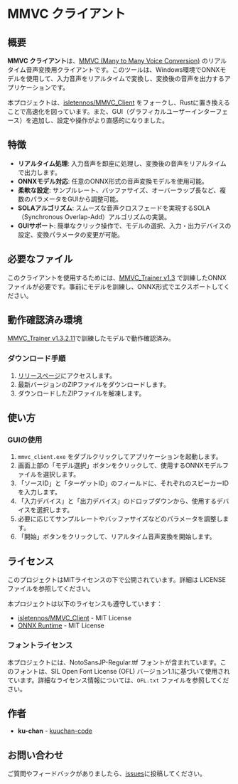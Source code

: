 # MMVC クライアント

## 概要

**MMVC クライアント**は、[MMVC (Many to Many Voice Conversion)](https://github.com/isletennos/MMVC_Trainer) のリアルタイム音声変換用クライアントです。このツールは、Windows環境でONNXモデルを使用して、入力音声をリアルタイムで変換し、変換後の音声を出力するアプリケーションです。

本プロジェクトは、[isletennos/MMVC_Client](https://github.com/isletennos/MMVC_Client) をフォークし、Rustに置き換えることで高速化を図っています。また、GUI（グラフィカルユーザーインターフェース）を追加し、設定や操作がより直感的になりました。

## 特徴

* **リアルタイム処理**: 入力音声を即座に処理し、変換後の音声をリアルタイムで出力します。
* **ONNXモデル対応**: 任意のONNX形式の音声変換モデルを使用可能。
* **柔軟な設定**: サンプルレート、バッファサイズ、オーバーラップ長など、複数のパラメータをGUIから調整可能。
* **SOLAアルゴリズム**: スムーズな音声クロスフェードを実現するSOLA（Synchronous Overlap-Add）アルゴリズムの実装。
* **GUIサポート**: 簡単なクリック操作で、モデルの選択、入力・出力デバイスの設定、変換パラメータの変更が可能。

## 必要なファイル
このクライアントを使用するためには、[MMVC_Trainer v1.3](https://github.com/isletennos/MMVC_Trainer) で訓練したONNXファイルが必要です。事前にモデルを訓練し、ONNX形式でエクスポートしてください。

## 動作確認済み環境
[MMVC_Trainer v1.3.2.11](https://github.com/isletennos/MMVC_Trainer/releases/tag/v1.3.2.11)で訓練したモデルで動作確認済み。

### ダウンロード手順

1. [リリースページ](https://github.com/kuuchan-code/MMVC_Client/releases)にアクセスします。
2. 最新バージョンのZIPファイルをダウンロードします。
3. ダウンロードしたZIPファイルを解凍します。

## 使い方

### GUIの使用

1. `mmvc_client.exe` をダブルクリックしてアプリケーションを起動します。
2. 画面上部の「モデル選択」ボタンをクリックして、使用するONNXモデルファイルを選択します。
3. 「ソースID」と「ターゲットID」のフィールドに、それぞれのスピーカーIDを入力します。
4. 「入力デバイス」と「出力デバイス」のドロップダウンから、使用するデバイスを選択します。
5. 必要に応じてサンプルレートやバッファサイズなどのパラメータを調整します。
6. 「開始」ボタンをクリックして、リアルタイム音声変換を開始します。

## ライセンス

このプロジェクトはMITライセンスの下で公開されています。詳細は LICENSE ファイルを参照してください。

本プロジェクトは以下のライセンスも遵守しています：

* [isletennos/MMVC_Client](https://github.com/isletennos/MMVC_Client) - MIT License
* [ONNX Runtime](https://github.com/microsoft/onnxruntime) - MIT License

### フォントライセンス

本プロジェクトには、NotoSansJP-Regular.ttf フォントが含まれています。このフォントは、SIL Open Font License (OFL) バージョン1.1に基づいて使用されています。詳細なライセンス情報については、`OFL.txt` ファイルを参照してください。

## 作者

* **ku-chan** - [kuuchan-code](https://github.com/kuuchan-code)

## お問い合わせ

ご質問やフィードバックがありましたら、[issues](https://github.com/kuuchan-code/MMVC_Client/issues)に投稿してください。
